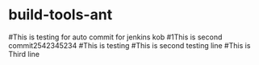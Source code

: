 # build-tools-ant
#This is testing for auto commit for jenkins kob
#1This is second commit2542345234
#This is testing
#This is second testing line
#This is Third line
